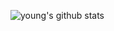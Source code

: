 ![young's github stats](https://github-readme-stats.vercel.app/api?username=WooyeongCho&show_icons=true&theme=merko)

<!--#### 📄 프로젝트
- [Pyer](https://github.com/WooyeongCho/Pyer) | 엔트리 테마, 사용자 테마 크롬 확장앱
- [pyojeol checker](https://github.com/Craft374/Scientific_Task_Study) | 두 음악 간의 멜로디 유사도(표절률) 검사 프로그램 [고등학교 과학과제연구 팀 프로젝트]
- [melody2midi](https://github.com/WooyeongCho/melody2midi) | 오디오 파일의 주요 멜로디를 MIDI로 추출해주는 node.js 모듈

#### 📞 문의
- discord : young#7772
- mail : nyangiwy24@naver.com

<div align=center>
  
[![Hits](https://hits.seeyoufarm.com/api/count/incr/badge.svg?url=https%3A%2F%2Fgithub.com%2FWooyeongCho%2Fwooyeongcho&count_bg=%232DCBAE&title_bg=%23555555&icon=ghostery.svg&icon_color=%23E7E7E7&title=hits&edge_flat=false)](https://hits.seeyoufarm.com)

</div>

![young's github stats](https://github-readme-stats.vercel.app/api?username=WooyeongCho&show_icons=true&theme=merko) -->
<!--
**WooyeongCho/wooyeongcho** is a ✨ _special_ ✨ repository because its `README.md` (this file) appears on your GitHub profile.

Here are some ideas to get you started:

- 🔭 I’m currently working on ...
- 🌱 I’m currently learning ...
- 👯 I’m looking to collaborate on ...
- 🤔 I’m looking for help with ...
- 💬 Ask me about ...
- 📫 How to reach me: ...
- 😄 Pronouns: ...
- ⚡ Fun fact: ...
-->
